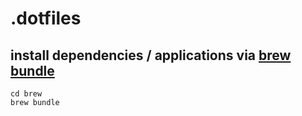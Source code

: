# .dotfiles

## install dependencies / applications via [brew bundle](https://github.com/homebrew/homebrew-bundle)
```
cd brew
brew bundle
```